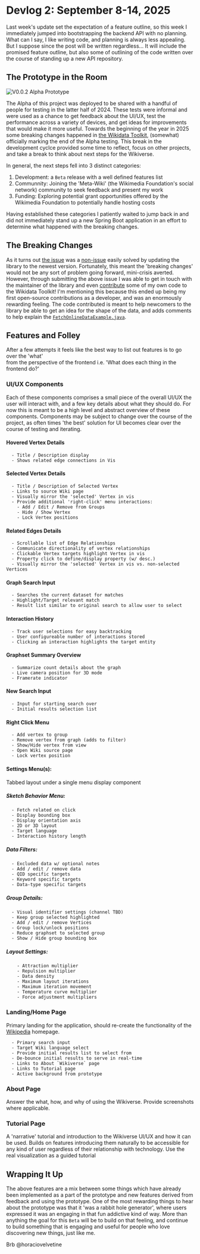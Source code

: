 # Devlog 2: September 8-14, 2025

Last week's update set the expectation of a feature outline, so this week I immediately jumped into bootstrapping the backend API with no planning. What can I say, I like writing code, and planning is always less appealing. But I suppose since the post will be written regardless... It will include the promised feature outline, but also some of outlining of the code written over the course of standing up a new API repository.

## The Prototype in the Room

![V0.0.2 Alpha Prototype](../../assets/wikiverse-kevin-bacon-result-v2.png)

The Alpha of this project was deployed to be shared with a handful of people for testing in the latter half of 2024. These tests were informal and were used as a chance to get feedback about the UI/UX, test the performance across a variety of devices, and get ideas for improvements that would make it more useful. Towards the beginning of the year in 2025 some breaking changes happened in [the Wikidata Toolkit](https://github.com/Wikidata-Toolkit/Wikidata-Toolkit), (somewhat) officially marking the end of the Alpha testing. This break in the development cyclce provided some time to reflect, focus on other projects, and take a break to think about next steps for the Wikiverse.

In general, the next steps fell into 3 distinct categories:

1. Development: a `Beta` release with a well defined features list
2. Communnity: Joining the 'Meta-Wiki' (the Wikimedia Foundation's social network) community to seek feedback and present my work
3. Funding: Exploring potential grant opportunities offered by the Wikimedia Foundation to potentially handle hosting costs

Having established these categories I patiently waited to jump back in and did not immediately stand up a new Spring Boot application in an effort to determine what happened with the breaking changes.

## The Breaking Changes

As it turns out [the issue](https://github.com/Wikidata-Toolkit/Wikidata-Toolkit-Examples/issues/7) was a [non-issue](https://github.com/Wikidata-Toolkit/Wikidata-Toolkit-Examples/pull/8) easily solved by updating the library to the newest version. Fortunately, this meant the 'breaking changes' would not be any sort of problem going forward, mini-crisis averted. However, through submitting the above issue I was able to get in touch with the maintainer of the library and even [contribute](https://github.com/Wikidata-Toolkit/Wikidata-Toolkit/pull/966) some of my own code to the Wikidata Toolkit! I'm mentioning this because this ended up being my first open-source contributions as a developer, and was an enormously rewarding feeling. The code contributed is meant to help newcomers to the library be able to get an idea for the shape of the data, and adds comments to help explain the [`FetchOnlineDataExample.java`](https://github.com/Wikidata-Toolkit/Wikidata-Toolkit/blob/master/wdtk-examples/src/main/java/org/wikidata/wdtk/examples/FetchOnlineDataExample.java).

## Features and Folley

After a few attempts it feels like the best way to list out features is to go over the 'what'  
from the perspective of the frontend i.e. 'What does each thing in the frontend do?'

### **UI/UX Components**

Each of these components comprises a small piece of the overall UI/UX the user will interact with, and a few key details about what they should do. For now this is meant to be a high level and abstract overview of these components. Components may be subject to change over the course of the project, as often times 'the best' solution for UI becomes clear over the course of testing and iterating.

#### **Hovered Vertex Details**

```
  - Title / Description display
  - Shows related edge connections in Vis
```

#### **Selected Vertex Details**

```
  - Title / Description of Selected Vertex
  - Links to source Wiki page
  - Visually mirror the 'selected' Vertex in vis
  - Provide additional 'right-click' menu interactions:
    - Add / Edit / Remove from Groups
    - Hide / Show Vertex
    - Lock Vertex positions
```

#### **Related Edges Details**

```
  - Scrollable list of Edge Relationships
  - Communicate directionality of vertex relationships
  - Clickable Vertex targets highlight Vertex in vis
  - Property click to define/display property (w/ desc.)
  - Visually mirror the 'selected' Vertex in vis vs. non-selected Vertices
```

#### **Graph Search Input**

```
  - Searches the current dataset for matches
  - Highlight/Target relevant match
  - Result list similar to original search to allow user to select
```

#### **Interaction History**

```
  - Track user selections for easy backtracking
  - User configureable number of interactions stored
  - Clicking an interaction highlights the target entity
```

#### **Graphset Summary Overview**

```
  - Summarize count details about the graph
  - Live camera position for 3D mode
  - Framerate indicator
```

#### **New Search Input**

```
  - Input for starting search over
  - Initial results selection list
```

#### **Right Click Menu**

```
  - Add vertex to group
  - Remove vertex from graph (adds to filter)
  - Show/Hide vertex from view
  - Open Wiki source page
  - Lock vertex position
```

#### **Settings Menu(s):**

Tabbed layout under a single menu display component

##### **Sketch Behavior Menu:**

```
  - Fetch related on click
  - Display bounding box
  - Display orientation axis
  - 2D or 3D layout
  - Target language
  - Interaction history length
```

##### **Data Filters:**

```
  - Excluded data w/ optional notes
  - Add / edit / remove data
  - QID specific targets
  - Keyword specific targets
  - Data-type specific targets
```

##### **Group Details:**

```
  - Visual identifier settings (channel TBD)
  - Keep group selected highlighted
  - Add / edit / remove Vertices
  - Group lock/unlock positions
  - Reduce graphset to selected group
  - Show / Hide group bounding box
```

##### **Layout Settings:**

```
    - Attraction multiplier
    - Repulsion multiplier
    - Data density
    - Maximum layout iterations
    - Maximum iteration movement
    - Temperature curve multiplier
    - Force adjustment multipliers
```

### Landing/Home Page

Primary landing for the application, should re-create the functionality of the [Wikipedia](www.wikipedia.org) homepage.

```
  - Primary search input
  - Target Wiki language select
  - Provide initial results list to select from
  - De-bounce initial results to serve in real-time
  - Links to About `Wikiverse` page
  - Links to Tutorial page
  - Active background from prototype
```

### About Page

Answer the what, how, and why of using the Wikiverse. Provide screenshots where applicable.

### Tutorial Page

A 'narrative' tutorial and introduction to the Wikiverse UI/UX and how it can be used. Builds on features introducing them naturally to be accessible for any kind of user regardless of their relationship with technology. Use the real visualization as a guided tutorial

## Wrapping It Up

The above features are a mix between some things which have already been implemented as a part of the prototype and new features derived from feedback and using the prototype. One of the most rewarding things to hear about the prototype was that it 'was a rabbit hole generator', where users expressed it was an engaging in that fun addictive kind of way. More than anything the goal for this `Beta` will be to build on that feeling, and continue to build something that is engaging and useful for people who love discovering new things, just like me. 

Brb @horaciovelvetine